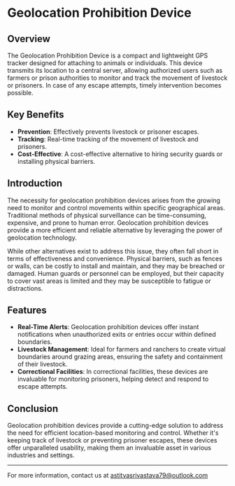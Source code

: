 # Geolocation Prohibition Device

## Overview

The Geolocation Prohibition Device is a compact and lightweight GPS tracker designed for attaching to animals or individuals. This device transmits its location to a central server, allowing authorized users such as farmers or prison authorities to monitor and track the movement of livestock or prisoners. In case of any escape attempts, timely intervention becomes possible.

## Key Benefits

- **Prevention**: Effectively prevents livestock or prisoner escapes.
- **Tracking**: Real-time tracking of the movement of livestock and prisoners.
- **Cost-Effective**: A cost-effective alternative to hiring security guards or installing physical barriers.

## Introduction

The necessity for geolocation prohibition devices arises from the growing need to monitor and control movements within specific geographical areas. Traditional methods of physical surveillance can be time-consuming, expensive, and prone to human error. Geolocation prohibition devices provide a more efficient and reliable alternative by leveraging the power of geolocation technology.

While other alternatives exist to address this issue, they often fall short in terms of effectiveness and convenience. Physical barriers, such as fences or walls, can be costly to install and maintain, and they may be breached or damaged. Human guards or personnel can be employed, but their capacity to cover vast areas is limited and they may be susceptible to fatigue or distractions.

## Features

- **Real-Time Alerts**: Geolocation prohibition devices offer instant notifications when unauthorized exits or entries occur within defined boundaries.
- **Livestock Management**: Ideal for farmers and ranchers to create virtual boundaries around grazing areas, ensuring the safety and containment of their livestock.
- **Correctional Facilities**: In correctional facilities, these devices are invaluable for monitoring prisoners, helping detect and respond to escape attempts.

## Conclusion

Geolocation prohibition devices provide a cutting-edge solution to address the need for efficient location-based monitoring and control. Whether it's keeping track of livestock or preventing prisoner escapes, these devices offer unparalleled usability, making them an invaluable asset in various industries and settings.

---

For more information, contact us at astitvasrivastava79@outlook.com
